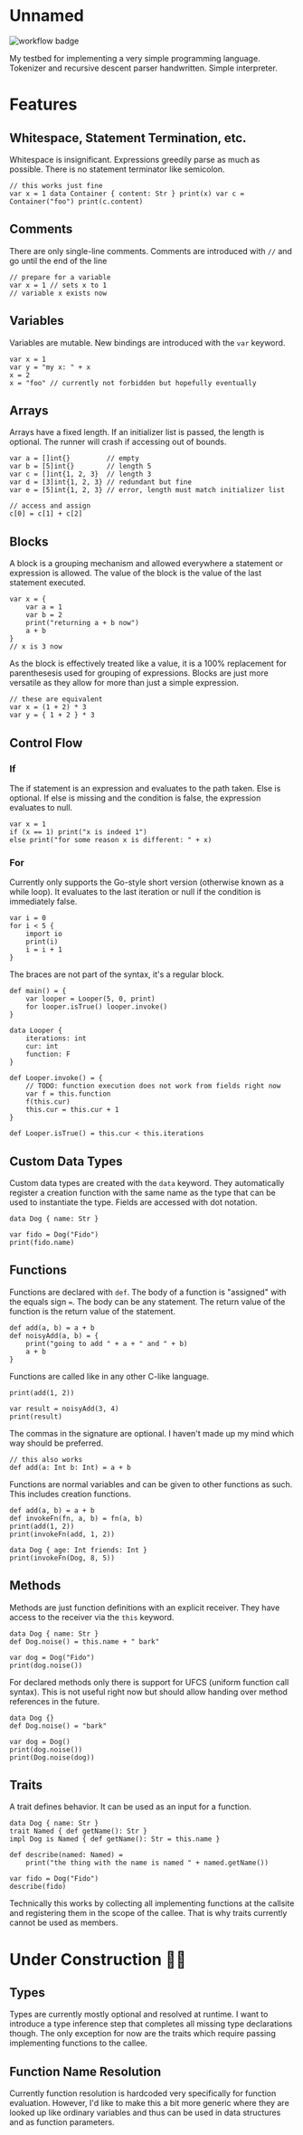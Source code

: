# Unnamed

![workflow badge](https://github.com/musiKk/new-lang/actions/workflows/maven.yml/badge.svg)

My testbed for implementing a very simple programming language. Tokenizer and recursive descent parser handwritten. Simple interpreter.

# Features

## Whitespace, Statement Termination, etc.

Whitespace is insignificant. Expressions greedily parse as much as possible. There is no statement terminator like semicolon.

```
// this works just fine
var x = 1 data Container { content: Str } print(x) var c = Container("foo") print(c.content)
```

## Comments

There are only single-line comments. Comments are introduced with `//` and go until the end of the line

```
// prepare for a variable
var x = 1 // sets x to 1
// variable x exists now
```

## Variables

Variables are mutable. New bindings are introduced with the `var` keyword.

```
var x = 1
var y = "my x: " + x
x = 2
x = "foo" // currently not forbidden but hopefully eventually
```

## Arrays

Arrays have a fixed length. If an initializer list is passed, the length is optional. The runner will crash if accessing out of bounds.

```
var a = []int{}         // empty
var b = [5]int{}        // length 5
var c = []int{1, 2, 3}  // length 3
var d = [3]int{1, 2, 3} // redundant but fine
var e = [5]int{1, 2, 3} // error, length must match initializer list

// access and assign
c[0] = c[1] + c[2]
```

## Blocks

A block is a grouping mechanism and allowed everywhere a statement or expression is allowed. The value of the block is the value of the last statement executed.

```
var x = {
    var a = 1
    var b = 2
    print("returning a + b now")
    a + b
}
// x is 3 now
```

As the block is effectively treated like a value, it is a 100% replacement for parenthesesis used for grouping of expressions. Blocks are just more versatile as they allow for more than just a simple expression.

```
// these are equivalent
var x = (1 + 2) * 3
var y = { 1 + 2 } * 3
```

## Control Flow

### If

The if statement is an expression and evaluates to the path taken. Else is optional. If else is missing and the condition is false, the expression evaluates to null.

```
var x = 1
if (x == 1) print("x is indeed 1")
else print("for some reason x is different: " + x)
```

### For

Currently only supports the Go-style short version (otherwise known as a while loop). It evaluates to the last iteration or null if the condition is immediately false.

```
var i = 0
for i < 5 {
    import io
    print(i)
    i = i + 1
}
```

The braces are not part of the syntax, it's a regular block.

```
def main() = {
    var looper = Looper(5, 0, print)
    for looper.isTrue() looper.invoke()
}

data Looper {
    iterations: int
    cur: int
    function: F
}

def Looper.invoke() = {
    // TODO: function execution does not work from fields right now
    var f = this.function
    f(this.cur)
    this.cur = this.cur + 1
}

def Looper.isTrue() = this.cur < this.iterations
```

## Custom Data Types

Custom data types are created with the `data` keyword. They automatically register a creation function with the same name as the type that can be used to instantiate the type. Fields are accessed with dot notation.

```
data Dog { name: Str }

var fido = Dog("Fido")
print(fido.name)
```

## Functions

Functions are declared with `def`. The body of a function is "assigned" with the equals sign `=`. The body can be any statement. The return value of the function is the return value of the statement.

```
def add(a, b) = a + b
def noisyAdd(a, b) = {
    print("going to add " + a + " and " + b)
    a + b
}
```

Functions are called like in any other C-like language.

```
print(add(1, 2))

var result = noisyAdd(3, 4)
print(result)
```

The commas in the signature are optional. I haven't made up my mind which way should be preferred.

```
// this also works
def add(a: Int b: Int) = a + b
```

Functions are normal variables and can be given to other functions as such. This includes creation functions.

```
def add(a, b) = a + b
def invokeFn(fn, a, b) = fn(a, b)
print(add(1, 2))
print(invokeFn(add, 1, 2))

data Dog { age: Int friends: Int }
print(invokeFn(Dog, 8, 5))
```

## Methods

Methods are just function definitions with an explicit receiver. They have access to the receiver via the `this` keyword.

```
data Dog { name: Str }
def Dog.noise() = this.name + " bark"

var dog = Dog("Fido")
print(dog.noise())
```

For declared methods only there is support for UFCS (uniform function call syntax). This is not useful right now but should allow handing over method references in the future.

```
data Dog {}
def Dog.noise() = "bark"

var dog = Dog()
print(dog.noise())
print(Dog.noise(dog))
```

## Traits

A trait defines behavior. It can be used as an input for a function.

```
data Dog { name: Str }
trait Named { def getName(): Str }
impl Dog is Named { def getName(): Str = this.name }

def describe(named: Named) =
    print("the thing with the name is named " + named.getName())

var fido = Dog("Fido")
describe(fido)
```

Technically this works by collecting all implementing functions at the callsite and registering them in the scope of the callee. That is why traits currently cannot be used as members.

# Under Construction 👷‍♂️

## Types

Types are currently mostly optional and resolved at runtime. I want to introduce a type inference step that completes all missing type declarations though. The only exception for now are the traits which require passing implementing functions to the callee.

## Function Name Resolution

Currently function resolution is hardcoded very specifically for function evaluation. However, I'd like to make this a bit more generic where they are looked up like ordinary variables and thus can be used in data structures and as function parameters.
